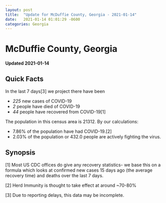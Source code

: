 ```yaml
---
layout: post
title:  "Update for McDuffie County, Georgia - 2021-01-14"
date:   2021-01-14 01:01:29 -0600
categories: Georgia
---
```


# McDuffie County, Georgia
#### Updated 2021-01-14

## Quick Facts

In the last 7 days[3] we project there have been
- *225* new cases of COVID-19
- *2* people have died of COVID-19
- *44* people have recovered from COVID-19[1]

The population in this census area is 21312. By our calculations:
- 7.86% of the population have had COVID-19.[2]
- 2.03% of the population or 432.0 people are actively fighting the virus.

## Synopsis




[1] Most US CDC offices do give any recovery statistics- we base this on a formula which looks at confirmed new cases
15 days ago (the average recovery time) and deaths over the last 7 days.

[2] Herd Immunity is thought to take effect at around ~70-80%

[3] Due to reporting delays, this data may be incomplete.
 
    
